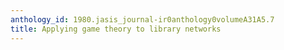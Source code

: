 ```yaml
---
anthology_id: 1980.jasis_journal-ir0anthology0volumeA31A5.7
title: Applying game theory to library networks
---
```

